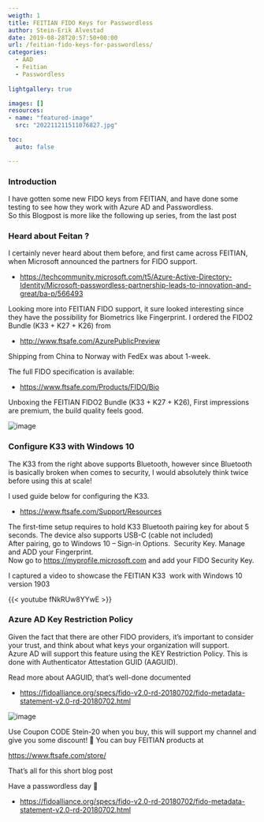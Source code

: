 ```yaml
---
weigth: 1
title: FEITIAN FIDO Keys for Passwordless
author: Stein-Erik Alvestad
date: 2019-08-28T20:57:50+00:00
url: /feitian-fido-keys-for-passwordless/
categories:
  - AAD
  - Feitian
  - Passwordless
  
lightgallery: true

images: []
resources:
- name: "featured-image"
  src: "202211211511076827.jpg"

toc:
  auto: false

---
```

### Introduction

I have gotten some new FIDO keys from FEITIAN, and have done some testing to see how they work with Azure AD and Passwordless.  
So this Blogpost is more like the following up series, from the last post 

### Heard about Feitan ?

I certainly never heard about them before, and first came across FEITIAN, when Microsoft announced the partners for FIDO support.  

* https://techcommunity.microsoft.com/t5/Azure-Active-Directory-Identity/Microsoft-passwordless-partnership-leads-to-innovation-and-great/ba-p/566493

Looking more into FEITIAN FIDO support, it sure looked interesting since they have the possibility for Biometrics like Fingerprint. I ordered the FIDO2 Bundle (K33 + K27 + K26) from 
* http://www.ftsafe.com/AzurePublicPreview

Shipping from China to Norway with FedEx was about 1-week.

The full FIDO specification is available:  

* https://www.ftsafe.com/Products/FIDO/Bio

Unboxing the FEITIAN FIDO2 Bundle (K33 + K27 + K26), First impressions are premium, the build quality feels good.

![image](/wp-content/uploads/2019/08/20190815_143348445_iOS-2.jpg)



### Configure K33 with Windows 10

The K33 from the right above supports Bluetooth, however since Bluetooth is basically broken when comes to security, I would absolutely think twice before using this at scale!

I used guide below for configuring the K33.
* https://www.ftsafe.com/Support/Resources 

The first-time setup requires to hold K33 Bluetooth pairing key for about 5 seconds. The device also supports USB-C (cable not included)  
After pairing, go to Windows 10 &#8211; Sign-in Options.&nbsp; Security Key. Manage and ADD your Fingerprint.  
Now go to https://myprofile.microsoft.com and add your FIDO Security Key.

I captured a video to showcase the FEITIAN K33&nbsp; work with Windows 10 version 1903

{{< youtube fNkRUw8YYwE >}}

### Azure AD Key Restriction Policy

Given the fact that there are other FIDO providers, it&#8217;s important to consider your trust, and think about what keys your organization will support.  
Azure AD will support this feature using the KEY Restriction Policy. This is done with Authenticator Attestation GUID (AAGUID).

Read more about AAGUID, that&#8217;s well-done documented  
* https://fidoalliance.org/specs/fido-v2.0-rd-20180702/fido-metadata-statement-v2.0-rd-20180702.html

![image](/wp-content/uploads/2019/08/KeyRestrictionFIDO-1.png)

Use Coupon CODE Stein-20 when you buy, this will support my channel and give you some discount! 🙂 You can buy FEITIAN products at 

https://www.ftsafe.com/store/

That&#8217;s all for this short blog post  
  
Have a passwordless day 🙂


* https://fidoalliance.org/specs/fido-v2.0-rd-20180702/fido-metadata-statement-v2.0-rd-20180702.html